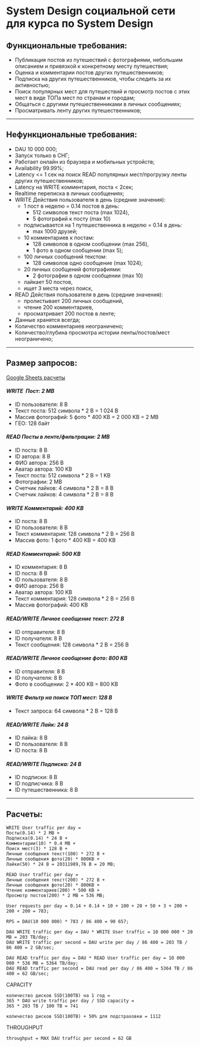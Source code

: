 # System Design социальной сети для курса по System Design

## Функциональные требования:
- Публикация постов из путешествий с фотографиями, небольшим описанием и привязкой к конкретному месту путешествия;
- Оценка и комментарии постов других путешественников;
- Подписка на других путешественников, чтобы следить за их активностью;
- Поиск популярных мест для путешествий и просмотр постов с этих мест в виде ТОПа мест по странам и городам;
- Общаться с другими путешественниками в личных сообщениях;
- Просматривать ленту других путешественников;
---
## Нефункциональные требования:
- DAU 10 000 000;
- Запуск только в СНГ;
- Работает онлайн из браузера и мобильных устройств;
- Availability 99.99%;
- Latency <= 1 сек на поиск READ популярных мест/прогрузку ленты других путешественников;
- Latency на WRITE комментария, поста < 2сек;
- Realtime переписка в личных сообщениях;
- WRITE Действия пользователя в день (средние значения):
  - 1 пост в неделю = 0.14 постов в день:
    -  512 символов текст поста (max 1024),
    -  5 фотографий к посту (max 10)
  - подписывается на 1 путешественника в неделю = 0.14 в день:
    - max 1000 друзей;
  - 10 комментариев к постам:
    - 128 символов в одном сообщении (max 256),
    - 1 фото в одном сообщении (max 5);
  - 100 личных сообщений текстом:
    - 128 символов одно сообщение (max 1024);
  - 20 личных сообщений фотографиями:
    -  2 фотографии в одном сообщении (max 10)
  - лайкает 50 постов,
   - ищет 3 места через поиск,
- READ Действия пользователя в день (средние значения):
  - пролистывает 200 личных сообщений,
  - чтение 200 комментариев,
  - просматривает 200 постов в ленте;
- Данные хранятся всегда;
- Количество комментариев неограничено;
- Количество/глубина просмотра истории ленты/постов/мест неограничено;
---
## Размер запросов:
[Google Sheets расчеты](https://docs.google.com/spreadsheets/d/155onyxw7PWFR-YExZn2ziP-an_p7lt6MJ3RuJGw5PVI/edit?usp=sharing)
#### _WRITE  Пост: 2 MB_
- ID пользователя: 8 B
- Текст поста: 512 символа * 2 B = 1 024 B
- Массив фотографий: 5 фото * 400 KB = 2 000 KB = 2 MB
- ГЕО: 128 байт

#### _READ Посты в ленте/фильтрации: 2 MB_
- ID поста: 8 B
- ID автора: 8 B
- ФИО автора: 256 B
- Аватар автора: 100 KB
- Текст поста: 512 символа * 2 B = 1 KB
- Фотографии: 2 MB
- Счетчик лайков: 4 символа * 2 B = 8 B
- Счетчик лайков: 4 символа * 2 B = 8 B

#### _WRITE Комментарий: 400 KB_
- ID поста: 8 B
- ID пользователя: 8 B
- Текст комментария: 128 символа * 2 B = 256 B
- Массив фото: 1 фото * 400 KB = 400 KB

#### _READ Комментарий: 500 KB_
- ID комментария: 8 B
- ID поста: 8 B
- ID пользователя: 8 B
- ФИО автора: 256 B
- Аватар автора: 100 KB
- Текст комментария: 128 символа * 2 B = 256 B
- Массив фотографий: 400 KB

#### _READ/WRITE Личное сообщение текст: 272 B_
- ID отправителя: 8 B
- ID получателя: 8 B
- Текст сообщения: 128 символа * 2 B = 256 B

#### _READ/WRITE Личное сообщение фото: 800 KB_
- ID отправителя: 8 B
- ID получателя: 8 B
- Фото в сообщении: 2 * 400 KB = 800 KB

#### _WRITE Фильтр на поиск ТОП мест: 128 B_
- Текст запроса: 64 символа * 2 B = 128 B

#### _READ/WRITE Лайк: 24 B_
- ID лайка: 8 B
- ID пользователя: 8 B
- ID поста: 8 B

#### _READ/WRITE Подписка: 24 B_
- ID подписки: 8 B
- ID подписчика: 8 B
- ID путешественника: 8 B
---
## Расчеты:
```
WRITE User traffic per day = 
Посты(0.14) * 2 MB + 
Подписка(0.14) * 24 B + 
Комментарии(10) * 0.4 MB +
Поиск мест(3) * 128 B + 
Личные сообщения текст(100) * 272 B +
Личные сообщения фото(20) * 800KB +
Лайки(50) * 24 B = 20311989,76 B = 20 MB;

READ User traffic per day = 
Личные сообщения текст(200) * 272 B +
Личные сообщения фото(20) * 800KB +
Чтение комментариев(200) * 500 KB + 
Просмотр постов(200) * 2 MB = 536 MB;

User requests per day = 0.14 + 0.14 + 10 + 100 + 20 + 50 + 3 + 200 + 200 + 200 = 783;

RPS = DAU(10 000 000) * 783 / 86 400 = 90 657;

DAU WRITE traffic per day = DAU * WRITE User traffic = 10 000 000 * 20 MB = 203 TB/day;
DAU WRITE traffic per second = DAU write per day / 86 400 = 203 TB / 86 400 = 2 GB/sec;

DAU READ traffic per day = DAU * READ User traffic per day = 10 000 000 * 536 MB = 5364 TB/day;
DAU READ traffic per second = DAU read per day / 86 400 = 5364 TB / 86 400 = 62 GB/sec;
```

CAPACITY
```
количество дисков SSD(100TB) на 1 год =
365 * DAU write traffic per day / SSD capacity =
365 * 203 TB / 100 TB = 741

количество дисков SSD(100TB) + 50% для подстраховки = 1112
```

THROUGHPUT
```
throughput = MAX DAU traffic per second = 62 GB
```
